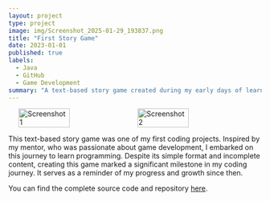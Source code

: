 ```yaml
---
layout: project
type: project
image: img/Screenshot_2025-01-29_193837.png
title: "First Story Game"
date: 2023-01-01
published: true
labels:
  - Java
  - GitHub
  - Game Development
summary: "A text-based story game created during my early days of learning to code."
---
```


<div style="display: flex; justify-content: center; gap: 10px;">
  <img src="img/Screenshot_2025-01-29_193837.png" style="width: 45%; height: auto;" alt="Screenshot 1">
  <img src="img/Screenshot_2025-01-29_192915.png" style="width: 45%; height: auto;" alt="Screenshot 2">
</div>

This text-based story game was one of my first coding projects. Inspired by my mentor, who was passionate about game development, I embarked on this journey to learn programming. Despite its simple format and incomplete content, creating this game marked a significant milestone in my coding journey. It serves as a reminder of my progress and growth since then.

You can find the complete source code and repository [here](https://github.com/rainemendoza/story-game).
